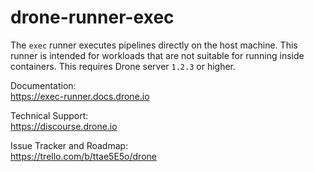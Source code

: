 # drone-runner-exec

The `exec` runner executes pipelines directly on the host machine. This runner is intended for workloads that are not suitable for running inside containers. This requires Drone server `1.2.3` or higher.

Documentation:<br/>
https://exec-runner.docs.drone.io

Technical Support:<br/>
https://discourse.drone.io

Issue Tracker and Roadmap:<br/>
https://trello.com/b/ttae5E5o/drone
